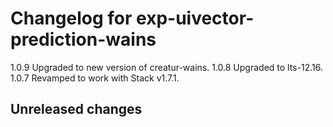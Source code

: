 # Changelog for exp-uivector-prediction-wains

1.0.9 Upgraded to new version of creatur-wains.
1.0.8 Upgraded to lts-12.16.
1.0.7 Revamped to work with Stack v1.7.1.

## Unreleased changes

